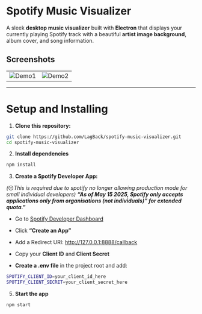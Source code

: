 # Spotify Music Visualizer

A sleek **desktop music visualizer** built with **Electron** that displays your currently playing Spotify track with a beautiful **artist image background**, album cover, and song information.  

## Screenshots

| | |
|--------|--------|
| ![Demo1](demoss.png) | ![Demo2](demoss2.png) |

---

# Setup and Installing

1. **Clone this repository:**

```bash
git clone https://github.com/LagBack/spotify-music-visualizer.git
cd spotify-music-visualizer
```

2. **Install dependencies**

```bash
npm install
```

3. **Create a Spotify Developer App:**

*(*😔*This is required due to spotify no longer allowing production mode for small individual developers) **“As of May 15 2025, Spotify only accepts applications only from organisations (not individuals)” for extended quota."***
- Go to [Spotify Developer Dashboard](https://developer.spotify.com/dashboard)  
- Click **“Create an App”**  
- Add a Redirect URI: http://127.0.0.1:8888/callback
- Copy your **Client ID** and **Client Secret**

- **Create a .env file** in the project root and add:
```bash
SPOTIFY_CLIENT_ID=your_client_id_here
SPOTIFY_CLIENT_SECRET=your_client_secret_here
```

5. **Start the app**
```bash 
npm start
```


